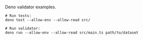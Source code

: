Deno validator examples.


```shell
# Run tests:
deno test --allow-env --allow-read src/
```

```shell
# Run validator:
deno run --allow-env --allow-read src/main.ts path/to/dataset
```
